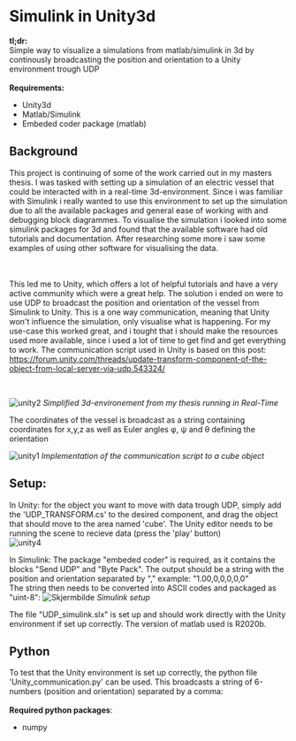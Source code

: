 # Simulink in Unity3d
**tl;dr:** <br/>
Simple way to visualize a simulations from matlab/simulink in 3d by continously broadcasting the position and orientation to a Unity environment trough UDP <br/><br/>
**Requirements:**
- Unity3d
- Matlab/Simulink
- Embeded coder package (matlab)


## Background
This project is continuing of some of the work carried out in my masters thesis. I was tasked with setting up a simulation of an electric vessel that could be interacted with in a real-time 3d-environment. Since i was familiar with Simulink i really wanted to use this environment to set up the simulation due to all the available packages and general ease of working with and debugging block diagrammes. To visualise the simulation i looked into some simulink packages for 3d and found that the available software had old tutorials and documentation. After researching some more i saw some examples of using other software for visualising the data.

<br/><br/>
This led me to Unity, which offers a lot of helpful tutorials and have a very active community which were a great help. The solution i ended on were to use UDP to broadcast the position and orientation of the vessel from Simulink to Unity. This is a one way communication, meaning that Unity won't influence the simulation, only visualise what is happening. For my use-case this worked great, and i tought that i should make the resources used more available, since i used a lot of time to get find and get everything to work. The communication script used in Unity is based on this post: https://forum.unity.com/threads/update-transform-component-of-the-object-from-local-server-via-udp.543324/



<br/>


![unity2](https://user-images.githubusercontent.com/72814986/103153405-907e6f80-4790-11eb-856c-fb64b7925e2c.PNG)
*Simplified 3d-environement from my thesis running in Real-Time*



The coordinates of the vessel is broadcast as a string containing coordinates for x,y,z as well as Euler angles φ, ψ and θ defining the orientation 




![unity1](https://user-images.githubusercontent.com/72814986/103153202-3204c180-478f-11eb-89d4-5bcd1d0cf958.PNG)
*Implementation of the communication script to a cube object*
<br/>
## Setup:
In Unity: for the object you want to move with data trough UDP, simply add the 'UDP_TRANSFORM.cs' to the desired component, and drag the object that should move to the area named 'cube'. The Unity editor needs to be running the scene to recieve data (press the 'play' button) <br/>
![unity4](https://user-images.githubusercontent.com/72814986/103153762-18fe0f80-4793-11eb-988d-06310206d12f.PNG)
<br/>

In Simulink: The package "embeded coder" is required, as it contains the blocks "Send UDP" and "Byte Pack". The output should be a string with the position and orientation separated by "," example: "1.00,0,0,0,0,0"<br/>
The string then needs to be converted into ASCII codes and packaged as "uint-8": 
![Skjermbilde](https://user-images.githubusercontent.com/72814986/104330813-ac06ab80-54ee-11eb-9bd1-e88b133740a6.PNG)
*Simulink setup*

The file "UDP_simulink.slx" is set up and should work directly with the Unity environment if set up correctly. The version of matlab used is R2020b.



## Python
To test that the Unity environment is set up correctly, the python file 'Unity_communication.py' can be used. This broadcasts a string of 6-numbers (position and orientation) separated by a comma: <br/><br/>
**Required python packages**:
- numpy

